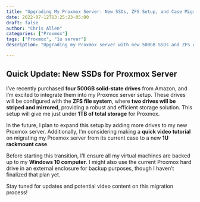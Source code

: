 ```yaml
---
title: "Upgrading My Proxmox Server: New SSDs, ZFS Setup, and Case Migration Plans"
date: 2022-07-12T13:25:23-05:00
draft: false
author: "Chris Allen"
categories: ["Proxmox"]
tags: ["Proxmox", "1u server"]
description: "Upgrading my Proxmox server with new 500GB SSDs and ZFS configuration. Planning a video on moving to a new 1U case and backing up VMs."

---
```

## Quick Update: New SSDs for Proxmox Server

I’ve recently purchased **four 500GB solid-state drives** from Amazon, and I’m excited to integrate them into my Proxmox server setup. These drives will be configured with the **ZFS file system**, where **two drives will be striped and mirrored**, providing a robust and efficient storage solution. This setup will give me just under **1TB of total storage** for Proxmox.

In the future, I plan to expand this setup by adding more drives to my new Proxmox server. Additionally, I’m considering making a **quick video tutorial** on migrating my Proxmox server from its current case to a new **1U rackmount case**. 

Before starting this transition, I’ll ensure all my virtual machines are backed up to my **Windows 10 computer**. I might also use the current Proxmox hard drive in an external enclosure for backup purposes, though I haven’t finalized that plan yet.

Stay tuned for updates and potential video content on this migration process!
